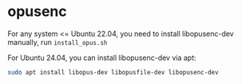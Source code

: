 # opusenc

For any system <= Ubuntu 22.04, you need to install libopusenc-dev manually, run `install_opus.sh`

For Ubuntu 24.04, you can install libopusenc-dev via apt:

```bash
sudo apt install libopus-dev libopusfile-dev libopusenc-dev
```
